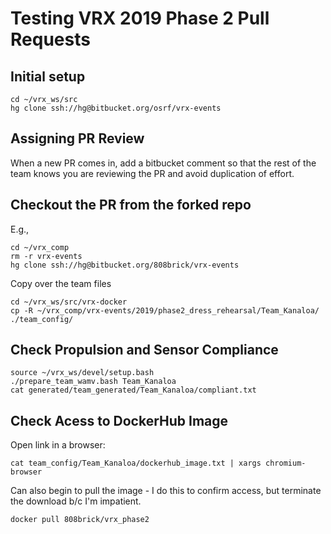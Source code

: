# Testing VRX 2019 Phase 2 Pull Requests

## Initial setup

```
cd ~/vrx_ws/src
hg clone ssh://hg@bitbucket.org/osrf/vrx-events
```

## Assigning PR Review

When a new PR comes in, add a bitbucket comment so that the rest of the team knows you are reviewing the PR and avoid duplication of effort.

## Checkout the PR from the forked repo

E.g.,
```
cd ~/vrx_comp
rm -r vrx-events
hg clone ssh://hg@bitbucket.org/808brick/vrx-events
```

Copy over the team files
```
cd ~/vrx_ws/src/vrx-docker
cp -R ~/vrx_comp/vrx-events/2019/phase2_dress_rehearsal/Team_Kanaloa/ ./team_config/
```

## Check Propulsion and Sensor Compliance
```
source ~/vrx_ws/devel/setup.bash
./prepare_team_wamv.bash Team_Kanaloa
cat generated/team_generated/Team_Kanaloa/compliant.txt 
```

## Check Acess to DockerHub Image

Open link in a browser:
```
cat team_config/Team_Kanaloa/dockerhub_image.txt | xargs chromium-browser 
```

Can also begin to pull the image - I do this to confirm access, but terminate the download b/c I'm impatient.
```
docker pull 808brick/vrx_phase2
